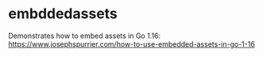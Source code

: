 # embddedassets
Demonstrates how to embed assets in Go 1.16: https://www.josephspurrier.com/how-to-use-embedded-assets-in-go-1-16
